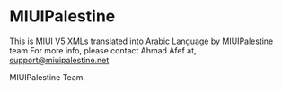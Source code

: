 MIUIPalestine
=============

This is MIUI V5 XMLs translated into Arabic Language by MIUIPalestine team
For more info, please contact Ahmad Afef at, support@miuipalestine.net

MIUIPalestine Team.
